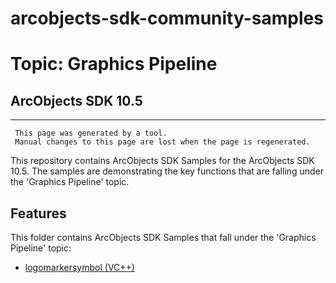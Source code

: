 # arcobjects-sdk-community-samples 
# Topic: Graphics Pipeline
## ArcObjects SDK 10.5  

----------
     This page was generated by a tool.
     Manual changes to this page are lost when the page is regenerated.

This repository contains ArcObjects SDK Samples for the ArcObjects SDK 10.5.  The samples are demonstrating the key functions that are falling under the 'Graphics Pipeline' topic.  


## Features

This folder contains ArcObjects SDK Samples that fall under the 'Graphics Pipeline' topic:

* [logomarkersymbol (VC++)](../../../../tree/master/Vcpp/GraphicsPipeline//logomarkersymbol)  


